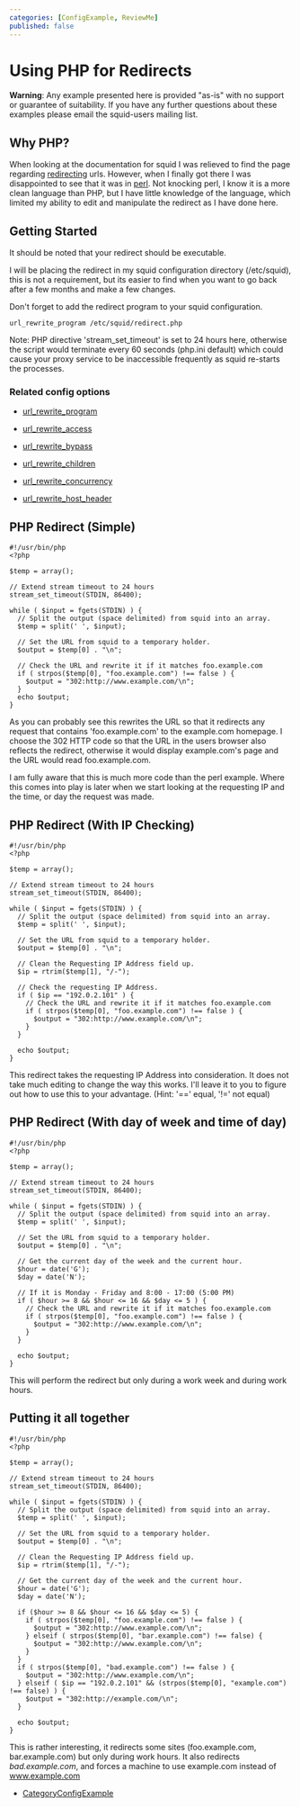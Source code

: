 ```yaml
---
categories: [ConfigExample, ReviewMe]
published: false
---
```

# Using PHP for Redirects

**Warning**: Any example presented here is provided "as-is" with no
support or guarantee of suitability. If you have any further questions
about these examples please email the squid-users mailing list.

## Why PHP?

When looking at the documentation for squid I was relieved to find the
page regarding
[redirecting](/Features/Redirectors)
urls. However, when I finally got there I was disappointed to see that
it was in [perl](http://perl.org). Not knocking perl, I know it is a
more clean language than PHP, but I have little knowledge of the
language, which limited my ability to edit and manipulate the redirect
as I have done here.

## Getting Started

It should be noted that your redirect should be executable.

I will be placing the redirect in my squid configuration directory
(/etc/squid), this is not a requirement, but its easier to find when you
want to go back after a few months and make a few changes.

Don't forget to add the redirect program to your squid configuration.

    url_rewrite_program /etc/squid/redirect.php

Note: PHP directive 'stream_set_timeout' is set to 24 hours here,
otherwise the script would terminate every 60 seconds (php.ini default)
which could cause your proxy service to be inaccessible frequently as
squid re-starts the processes.

### Related config options

  - [url_rewrite_program](http://www.squid-cache.org/Doc/config/url_rewrite_program)

  - [url_rewrite_access](http://www.squid-cache.org/Doc/config/url_rewrite_access)

  - [url_rewrite_bypass](http://www.squid-cache.org/Doc/config/url_rewrite_bypass)

  - [url_rewrite_children](http://www.squid-cache.org/Doc/config/url_rewrite_children)

  - [url_rewrite_concurrency](http://www.squid-cache.org/Doc/config/url_rewrite_concurrency)

  - [url_rewrite_host_header](http://www.squid-cache.org/Doc/config/url_rewrite_host_header)

## PHP Redirect (Simple)

    #!/usr/bin/php
    <?php
    
    $temp = array();
    
    // Extend stream timeout to 24 hours
    stream_set_timeout(STDIN, 86400);
    
    while ( $input = fgets(STDIN) ) {
      // Split the output (space delimited) from squid into an array.
      $temp = split(' ', $input);
    
      // Set the URL from squid to a temporary holder.
      $output = $temp[0] . "\n";
    
      // Check the URL and rewrite it if it matches foo.example.com
      if ( strpos($temp[0], "foo.example.com") !== false ) {
        $output = "302:http://www.example.com/\n";
      }
      echo $output;
    }

As you can probably see this rewrites the URL so that it redirects any
request that contains 'foo.example.com' to the example.com homepage. I
choose the 302 HTTP code so that the URL in the users browser also
reflects the redirect, otherwise it would display example.com's page and
the URL would read foo.example.com.

I am fully aware that this is much more code than the perl example.
Where this comes into play is later when we start looking at the
requesting IP and the time, or day the request was made.

## PHP Redirect (With IP Checking)

    #!/usr/bin/php
    <?php
    
    $temp = array();
    
    // Extend stream timeout to 24 hours
    stream_set_timeout(STDIN, 86400);
    
    while ( $input = fgets(STDIN) ) {
      // Split the output (space delimited) from squid into an array.
      $temp = split(' ', $input);
    
      // Set the URL from squid to a temporary holder.
      $output = $temp[0] . "\n";
    
      // Clean the Requesting IP Address field up.
      $ip = rtrim($temp[1], "/-");
    
      // Check the requesting IP Address.
      if ( $ip == "192.0.2.101" ) {
        // Check the URL and rewrite it if it matches foo.example.com
        if ( strpos($temp[0], "foo.example.com") !== false ) {
          $output = "302:http://www.example.com/\n";
        }
      }
    
      echo $output;
    }

This redirect takes the requesting IP Address into consideration. It
does not take much editing to change the way this works. I'll leave it
to you to figure out how to use this to your advantage. (Hint: '=='
equal, '\!=' not equal)

## PHP Redirect (With day of week and time of day)

    #!/usr/bin/php
    <?php
    
    $temp = array();
    
    // Extend stream timeout to 24 hours
    stream_set_timeout(STDIN, 86400);
    
    while ( $input = fgets(STDIN) ) {
      // Split the output (space delimited) from squid into an array.
      $temp = split(' ', $input);
    
      // Set the URL from squid to a temporary holder.
      $output = $temp[0] . "\n";
    
      // Get the current day of the week and the current hour.
      $hour = date('G');
      $day = date('N');
    
      // If it is Monday - Friday and 8:00 - 17:00 (5:00 PM)
      if ( $hour >= 8 && $hour <= 16 && $day <= 5 ) {
        // Check the URL and rewrite it if it matches foo.example.com
        if ( strpos($temp[0], "foo.example.com") !== false ) {
          $output = "302:http://www.example.com/\n";
        }
      }
    
      echo $output;
    }

This will perform the redirect but only during a work week and during
work hours.

## Putting it all together

    #!/usr/bin/php
    <?php
    
    $temp = array();
    
    // Extend stream timeout to 24 hours
    stream_set_timeout(STDIN, 86400);
    
    while ( $input = fgets(STDIN) ) {
      // Split the output (space delimited) from squid into an array.
      $temp = split(' ', $input);
    
      // Set the URL from squid to a temporary holder.
      $output = $temp[0] . "\n";
    
      // Clean the Requesting IP Address field up.
      $ip = rtrim($temp[1], "/-");
    
      // Get the current day of the week and the current hour.
      $hour = date('G');
      $day = date('N');
    
      if ($hour >= 8 && $hour <= 16 && $day <= 5) {
        if ( strpos($temp[0], "foo.example.com") !== false ) {
          $output = "302:http://www.example.com/\n";
        } elseif ( strpos($temp[0], "bar.example.com") !== false) {
          $output = "302:http://www.example.com/\n";
        }
      }
      if ( strpos($temp[0], "bad.example.com") !== false ) {
        $output = "302:http://www.example.com/\n";
      } elseif ( $ip == "192.0.2.101" && (strpos($temp[0], "example.com") !== false) ) {
        $output = "302:http://example.com/\n";
      }
    
      echo $output;
    }

This is rather interesting, it redirects some sites (foo.example.com,
bar.example.com) but only during work hours. It also redirects
*bad.example.com*, and forces a machine to use example.com instead of
www.example.com

  - [CategoryConfigExample](/CategoryConfigExample)
